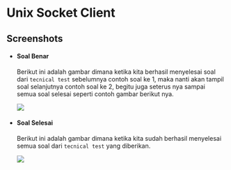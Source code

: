 # Unix Socket Client


## Screenshots

- #### Soal Benar
   Berikut ini adalah gambar dimana ketika kita berhasil menyelesai soal dari `tecnical test` sebelumnya contoh soal ke 1, maka nanti akan tampil soal selanjutnya contoh soal ke 2, begitu juga seterus nya sampai semua soal selesai seperti contoh gambar berikut nya.

  ![](https://i.imgur.com/SOFh5GN.png)

- #### Soal Selesai
  Berikut ini adalah gambar dimana ketika kita sudah berhasil menyelesai semua soal dari `tecnical test` yang diberikan.

  ![](https://i.imgur.com/bK3yO9S.png)
